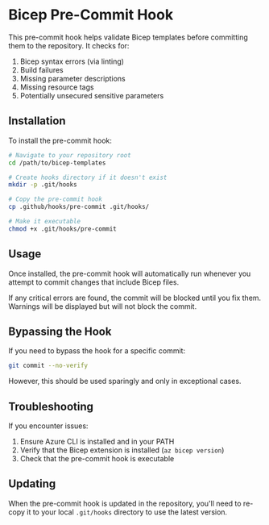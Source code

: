 # Bicep Pre-Commit Hook

This pre-commit hook helps validate Bicep templates before committing them to the repository. It checks for:

1. Bicep syntax errors (via linting)
2. Build failures
3. Missing parameter descriptions
4. Missing resource tags
5. Potentially unsecured sensitive parameters

## Installation

To install the pre-commit hook:

```bash
# Navigate to your repository root
cd /path/to/bicep-templates

# Create hooks directory if it doesn't exist
mkdir -p .git/hooks

# Copy the pre-commit hook
cp .github/hooks/pre-commit .git/hooks/

# Make it executable
chmod +x .git/hooks/pre-commit
```

## Usage

Once installed, the pre-commit hook will automatically run whenever you attempt to commit changes that include Bicep files.

If any critical errors are found, the commit will be blocked until you fix them. Warnings will be displayed but will not block the commit.

## Bypassing the Hook

If you need to bypass the hook for a specific commit:

```bash
git commit --no-verify
```

However, this should be used sparingly and only in exceptional cases.

## Troubleshooting

If you encounter issues:

1. Ensure Azure CLI is installed and in your PATH
2. Verify that the Bicep extension is installed (`az bicep version`)
3. Check that the pre-commit hook is executable

## Updating

When the pre-commit hook is updated in the repository, you'll need to re-copy it to your local `.git/hooks` directory to use the latest version.
